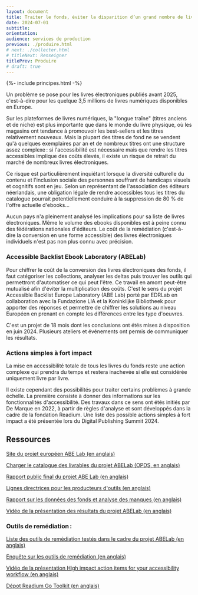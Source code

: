 ```yaml
---
layout: document
title: Traiter le fonds, éviter la disparition d’un grand nombre de livres numériques
date: 2024-07-01
subtitle: 
orientation: 
audience: services de production
previous: ./produire.html
# next: ./collecter.html
# titleNext: Renseigner
titlePrev: Produire
# draft: true
---
```


<div markdown="1" id="principes">

{%- include principes.html -%}

Un problème se pose pour les livres électroniques publiés avant 2025, c'est-à-dire pour les quelque 3,5 millions de livres numériques disponibles en Europe.

Sur les plateformes de livres numériques, la "longue traîne" (titres anciens et de niche) est plus importante que dans le monde du livre physique, où les magasins ont tendance à promouvoir les best-sellers et les titres relativement nouveaux. Mais la plupart des titres de fond ne se vendent qu'à quelques exemplaires par an et de nombreux titres ont une structure assez complexe&#8239;: si l'accessibilité est nécessaire mais que rendre les titres accessibles implique des coûts élevés, il existe un risque de retrait du marché de nombreux livres électroniques.

Ce risque est particulièrement inquiétant lorsque la diversité culturelle du contenu et l'inclusion sociale des personnes souffrant de handicaps visuels et cognitifs sont en jeu. Selon un représentant de l'association des éditeurs néerlandais, une obligation légale de rendre accessibles tous les titres du catalogue pourrait potentiellement conduire à la suppression de 80 % de l'offre actuelle d'ebooks…

Aucun pays n'a pleinement analysé les implications pour sa liste de livres électroniques. Même le volume des ebooks disponibles est à peine connu des fédérations nationales d'éditeurs. Le coût de la remédiation (c'est-à-dire la conversion en une forme accessible) des livres électroniques individuels n'est pas non plus connu avec précision.

<h3 id="abelab"> <span lang="en">Accessible Backlist Ebook Laboratory (ABELab)</span></h3>

Pour chiffrer le coût de la conversion des livres électroniques des fonds, il faut catégoriser les collections, analyser les deltas puis trouver les outils qui permettront d'automatiser ce qui peut l'être. Ce travail en amont peut-être mutualisé afin d'éviter la multiplication des coûts. C'est le sens du projet <span lang="en">Accessible Backlist Europe Laboratory</span> (ABE Lab) porté par EDRLab en collaboration avec la <span lang="it">Fundazione LIA</span> et la <span lang="nl">Koninklijke Bibliotheek</span> pour apporter des réponses et permettre de chiffrer les solutions au niveau Européen en prenant en compte les différences entre les type d'oeuvres.

C'est un projet de 18 mois dont les conclusions ont étés mises à disposition en juin 2024. Plusieurs ateliers et événements ont permis de communiquer les résultats.

<h3 id="high-impacts">Actions simples à fort impact </h3>

La mise en accessibilité totale de tous les livres du fonds reste une action complexe qui prendra du temps et restera inachevée si elle est considérée uniquement livre par livre. 

Il existe cependant des possibilités pour traiter certains problèmes à grande échelle. La première consiste à donner des informations sur les fonctionnalités d'accessibilité. Des travaux dans ce sens ont étés initiés par De Marque en 2022, à partir de règles d'analyse et sont développés dans la cadre de la fondation Readium. Une liste des possible actions simples à fort impact a été présentée lors du Digital Publishing Summit 2024. 

</div>

<section  class="ressources" markdown="1">

<h2>Ressources</h2>

<a href="https://www.abelab.eu" class="link color_orange">Site du projet européen ABE Lab (en anglais)</a>

<a href="opds://rawcdn.githack.com/ABELaboratory/publications/5bb58ce9826a9bdce35405e86bf3b243c11b75e3/public-deliverables/feeds/ABELab_deliverables.json
" class="link color_orange">Charger le catalogue des livrables du projet ABELab (OPDS, en anglais)</a>

<a href="https://www.abelab.eu/outcomes/deliverables/#final-public-report" class="link color_orange">Rapport public final du projet ABE Lab (en anglais)</a>

<a href="https://www.abelab.eu/outcomes/deliverables/#guidelines-for-remediation-tools-producers" class="link color_orange">Lignes directrices pour les producteurs d'outils (en anglais)</a>

<a href="https://www.abelab.eu/outcomes/deliverables/#report-on-backlist-data-and-gap-analysis" class="link color_orange">Rapport sur les données des fonds et analyse des manques (en anglais)</a>

<a href="https://www.edrlab.org/events/digital-publishing-summit-2024/#1705884145875-dba73dea-4250" class="link color_orange">Vidéo de la présentation des résultats du projet ABELab (en anglais)</a>

<h3>Outils de remédiation&#8239;:</h3>

<a href="https://www.abelab.eu/activities/tools/" class="link color_orange">Liste des outils de remédiation testés dans le cadre du projet ABELab (en anglais)</a>

<a href="https://ec.europa.eu/eusurvey/runner/7355fb1b-91cf-c7dd-4b27-18f33ad87d04" class="link color_orange">Enquête sur les outils de remédiation (en anglais)</a>

<a href="https://ec.europa.eu/eusurvey/runner/7355fb1b-91cf-c7dd-4b27-18f33ad87d04" class="link color_orange">Vidéo de la présentation <span lang="en">High impact action items for your accessibility workflow</span> (en anglais)</a>

<a href="https://github.com/readium/go-toolkit" class="link color_orange">Dépot Readium Go Toolkit (en anglais)</a>

</section>